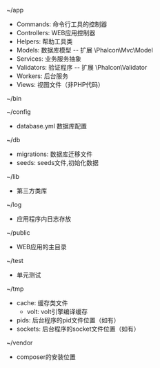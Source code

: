 ~/app
- Commands: 命令行工具的控制器
- Controllers: WEB应用控制器
- Helpers: 帮助工具类
- Models: 数据库模型 -- 扩展 \Phalcon\Mvc\Model
- Services: 业务服务抽象
- Validators: 验证程序 -- 扩展 \Phalcon\Validator
- Workers: 后台服务
- Views: 视图文件（非PHP代码）

~/bin

~/config
- database.yml 数据库配置

~/db
- migrations: 数据库迁移文件
- seeds: seeds文件,初始化数据

~/lib
- 第三方类库

~/log
- 应用程序内日志存放

~/public
- WEB应用的主目录

~/test
- 单元测试

~/tmp
- cache: 缓存类文件
  - volt: volt引擎编译缓存
- pids: 后台程序的pid文件位置（如有）
- sockets: 后台程序的socket文件位置（如有）

~/vendor
- composer的安装位置
